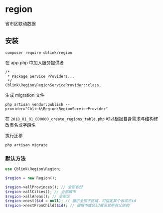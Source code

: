 # region
省市区联动数据

## 安装

`composer require cblink/region`

在 app.php 中加入服务提供者

```
/*
 * Package Service Providers...
 */
Cblink\Region\RegionServiceProvider::class,
```

生成 migration 文件

`php artisan vendor:publish --provider="Cblink\Region\RegionServiceProvider"`

在 `2018_01_01_000000_create_regions_table.php` 可以根据自身需求与结构修改表名或字段名

执行迁移

`php artisan migrate`

### 默认方法

```php
use Cblink\Region\Region;

$region = new Region();

$region->allProvinces(); // 全部省份
$region->allCities(); // 全部城市
$region->allAreas(); // 全部区
$region->nest($id = null); // 展示全部子区域，可指定某个省或市id
$region->nestFromChild($id); // 根据市或区id展示其所有父结构
```